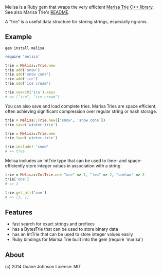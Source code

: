 Melisa is a Ruby gem that wraps the very efficient [Marisa Trie C++ library](https://pypi.python.org/pypi/marisa-trie/). See also Marisa Trie's [README](http://marisa-trie.googlecode.com/svn/trunk/docs/readme.en.html).

A "trie" is a useful data structure for storing strings, especially ngrams.

Example
-------

```gem install melisa```

```ruby
require 'melisa'

trie = Melisa::Trie.new
trie.add('snow')
trie.add('snow cone')
trie.add('ice')
trie.add('ice cream')

trie.search('ice').keys
# => ["ice", "ice cream"]
```

You can also save and load complete tries. Marisa Tries are space efficient, often achieving significant compression over regular string or hash storage.

```ruby
trie = Melisa::Trie.new(['snow', 'snow cone'])
trie.save('winter.trie')
```

```ruby
trie = Melisa::Trie.new
trie.load('winter.trie')

trie.include? 'snow'
# => true
```

Melisa includes an IntTrie type that can be used to time- and space-efficiently store integer values in association with a string:

```ruby
trie = Melisa::IntTrie.new "one" => 1, "two" => 2, "onetwo" => 3
trie['one']
# => 1

trie.get_all('one')
# => [3, 1]
```

Features
--------
 - fast search for exact strings and prefixes
 - has a BytesTrie that can be used to store binary data
 - has an IntTrie that can be used to store integer values easily
 - Ruby bindings for Marisa Trie built into the gem (require 'marisa')


About
-----
(c) 2014 Duane Johnson
License: MIT
